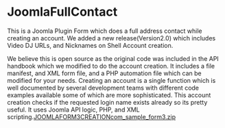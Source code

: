 # JoomlaFullContact
This is a Joomla Plugin Form which does a full address contact while creating an account. We added a new release(Version2.0) which includes Video DJ URLs, and Nicknames on Shell Account creation.

We believe this is open source as the original code was included in the API handbook which we modified to do the account creation.
It includes a file manifest, and XML form file, and a PHP automation file which can be modified for your needs. Creating an account is a single function which is well documented by several development teams with different code examples available some of which are more sophisticated. This account creation checks if the requested login name exists already so its pretty useful. It uses Joomla API logic, PHP, and XML scripting.[JOOMLAFORM3CREATIONcom_sample_form3.zip](https://github.com/greenvilleassociates/JoomlaFullContact/files/10981052/JOOMLAFORM3CREATIONcom_sample_form3.zip)

